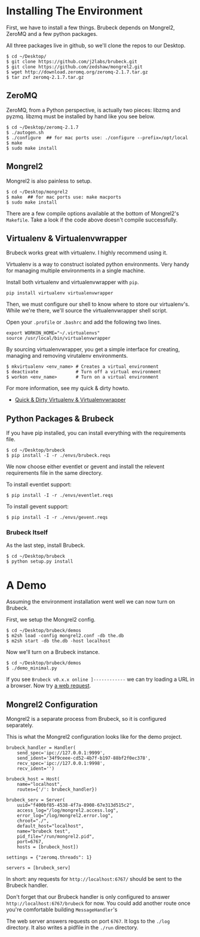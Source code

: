 # Installing The Environment

First, we have to install a few things.  Brubeck depends on Mongrel2, ZeroMQ and a few python packages.

All three packages live in github, so we'll clone the repos to our Desktop.

    $ cd ~/Desktop/
    $ git clone https://github.com/j2labs/brubeck.git
    $ git clone https://github.com/zedshaw/mongrel2.git
    $ wget http://download.zeromq.org/zeromq-2.1.7.tar.gz 
    $ tar zxf zeromq-2.1.7.tar.gz


## ZeroMQ

ZeroMQ, from a Python perspective, is actually two pieces: libzmq and pyzmq. libzmq must be installed by hand like you see below.

    $ cd ~/Desktop/zeromq-2.1.7    
    $ ./autogen.sh
    $ ./configure  ## for mac ports use: ./configure --prefix=/opt/local
    $ make 
    $ sudo make install


## Mongrel2

Mongrel2 is also painless to setup.

    $ cd ~/Desktop/mongrel2
    $ make  ## for mac ports use: make macports
    $ sudo make install

There are a few compile options available at the bottom of Mongrel2's `Makefile`. Take a look if the code above doesn't compile successfully.


## Virtualenv & Virtualenvwrapper

Brubeck works great with virtualenv. I highly recommend using it. 

Virtualenv is a way to construct isolated python environments. Very handy for managing multiple environments in a single machine.

Install both virtualenv and virtualenvwrapper with `pip`.

    pip install virtualenv virtualenvwrapper

Then, we must configure our shell to know where to store our virtualenv's. While we're there, we'll source the virtualenvwrapper shell script.

Open your `.profile` or `.bashrc` and add the following two lines.

    export WORKON_HOME="~/.virtualenvs"
    source /usr/local/bin/virtualenvwrapper

By sourcing virtualenvwrapper, you get a simple interface for creating, managing and removing virutalenv environments.

    $ mkvirtualenv <env_name> # Creates a virtual environment
    $ deactivate              # Turn off a virtual environment
    $ workon <env_name>       # Turn on a virtual environment

For more information, see my quick & dirty howto.

* [Quick & Dirty Virtualenv & Virtualenvwrapper](http://j2labs.tumblr.com/post/5181438807/quick-dirty-virtualenv-virtualenvwrapper)
    

## Python Packages & Brubeck

If you have pip installed, you can install everything with the requirements file. 

    $ cd ~/Desktop/brubeck
    $ pip install -I -r ./envs/brubeck.reqs
    
We now choose either eventlet or gevent and install the relevent requirements file in the same directory.

To install eventlet support:

    $ pip install -I -r ./envs/eventlet.reqs

To install gevent support:

    $ pip install -I -r ./envs/gevent.reqs


### Brubeck Itself

As the last step, install Brubeck.

    $ cd ~/Desktop/brubeck
    $ python setup.py install


# A Demo

Assuming the environment installation went well we can now turn on Brubeck.

First, we setup the Mongrel2 config.

    $ cd ~/Desktop/brubeck/demos
    $ m2sh load -config mongrel2.conf -db the.db
    $ m2sh start -db the.db -host localhost

Now we'll turn on a Brubeck instance.

    $ cd ~/Desktop/brubeck/demos
    $ ./demo_minimal.py

If you see `Brubeck v0.x.x online ]------------` we can try loading a URL in a browser. 
Now try [a web request](http://localhost:6767/brubeck).


## Mongrel2 Configuration

Mongrel2 is a separate process from Brubeck, so it is configured separately.

This is what the Mongrel2 configuration looks like for the demo project.

    brubeck_handler = Handler(
        send_spec='ipc://127.0.0.1:9999',
        send_ident='34f9ceee-cd52-4b7f-b197-88bf2f0ec378',
        recv_spec='ipc://127.0.0.1:9998', 
        recv_ident='')

    brubeck_host = Host(
        name="localhost", 
        routes={'/': brubeck_handler})
    
    brubeck_serv = Server(
        uuid="f400bf85-4538-4f7a-8908-67e313d515c2",
        access_log="/log/mongrel2.access.log",
        error_log="/log/mongrel2.error.log",
        chroot="./",
        default_host="localhost",
        name="brubeck test",
        pid_file="/run/mongrel2.pid",
        port=6767,
        hosts = [brubeck_host])
    
    settings = {"zeromq.threads": 1}
    
    servers = [brubeck_serv]
    
In short: any requests for `http://localhost:6767/` should be sent to the Brubeck handler. 

Don't forget that our Brubeck handler is only configured to answer `http://localhost:6767/brubeck` for now. You could add another route once you're comfortable building `MessageHandler`'s

The web server answers requests on port `6767`. It logs to the `./log` directory. It also writes a pidfile in the `./run` directory. 
